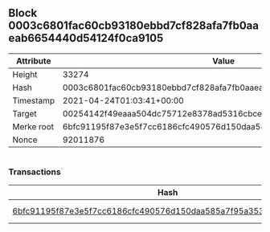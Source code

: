 ## Block 0003c6801fac60cb93180ebbd7cf828afa7fb0aaeab6654440d54124f0ca9105

Attribute | Value
--- | ---
Height | 33274
Hash | 0003c6801fac60cb93180ebbd7cf828afa7fb0aaeab6654440d54124f0ca9105
Timestamp | 2021-04-24T01:03:41+00:00
Target | 00254142f49eaaa504dc75712e8378ad5316cbcead634704b3734b6271167cc4
Merke root | 6bfc91195f87e3e5f7cc6186cfc490576d150daa585a7f95a353503b5f7cb923
Nonce | 92011876

```

```

### Transactions

Hash | Amount
--- | ---
[6bfc91195f87e3e5f7cc6186cfc490576d150daa585a7f95a353503b5f7cb923](6bfc91195f87e3e5f7cc6186cfc490576d150daa585a7f95a353503b5f7cb923.md) | 10.00000000 SKEPTI 
